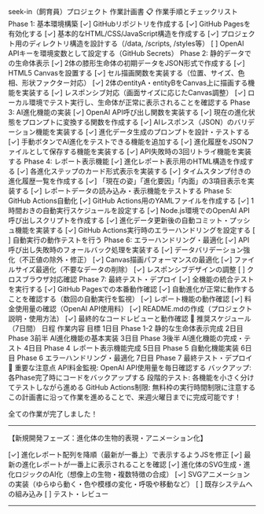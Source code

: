 seek-in（飼育員）プロジェクト 作業計画書
📋 作業手順とチェックリスト
Phase 1: 基本環境構築
[✓] GitHubリポジトリを作成する
[✓] GitHub Pagesを有効化する
[✓] 基本的なHTML/CSS/JavaScript構造を作成する
[✓] プロジェクト用のディレクトリ構造を設計する（/data, /scripts, /styles等）
[ ] OpenAI APIキーを環境変数として設定する（GitHub Secrets）
Phase 2: 静的データでの生命体表示
[✓] 2体の膝形生命体の初期データをJSON形式で作成する
[✓] HTML5 Canvasを設置する
[✓] セル描画関数を実装する（位置、サイズ、色相、形状ファクター対応）
[✓] 2体のentityA・entityBをCanvas上に描画する機能を実装する
[✓] レスポンシブ対応（画面サイズに応じたCanvas調整）
[✓] ローカル環境でテスト実行し、生命体が正常に表示されることを確認する
Phase 3: AI進化機能の実装
[✓] OpenAI API呼び出し関数を実装する
[✓] 現在の進化状態をプロンプトに変換する関数を作成する
[✓] AIレスポンス（JSON）のバリデーション機能を実装する
[✓] 進化データ生成のプロンプトを設計・テストする
[✓] 手動ボタンでAI進化をテストできる機能を追加する
[✓] 進化履歴をJSONファイルとして保存する機能を実装する
[✓] API失敗時の3回リトライ機能を実装する
Phase 4: レポート表示機能
[✓] 進化レポート表示用のHTML構造を作成する
[✓] 各進化ステップのカード形式表示を実装する
[✓] タイムスタンプ付きの進化履歴一覧を作成する
[✓] 「現在の姿」「進化要因」「内面」の3項目表示を実装する
[✓] レポートデータの読み込み・表示機能をテストする
Phase 5: GitHub Actions自動化
[✓] GitHub Actions用のYAMLファイルを作成する
[✓] 1時間おきの自動実行スケジュールを設定する
[✓] Node.js環境でのOpenAI API呼び出しスクリプトを作成する
[✓] 進化データ更新後の自動コミット・プッシュ機能を実装する
[✓] GitHub Actions実行時のエラーハンドリングを設定する
[ ] 自動実行の動作テストを行う
Phase 6: エラーハンドリング・最適化
[✓] API呼び出し失敗時のフォールバック処理を実装する
[✓] データバリデーション強化（不正値の除外・修正）
[✓] Canvas描画パフォーマンスの最適化
[✓] ファイルサイズ最適化（不要なデータの削除）
[✓] レスポンシブデザインの調整
[ ] クロスブラウザ対応確認
Phase 7: 最終テスト・デプロイ
[✓] 全機能の統合テストを実行する
[✓] GitHub Pagesでの本番動作確認
[✓] 自動進化が正常に動作することを確認する（数回の自動実行を監視）
[✓] レポート機能の動作確認
[✓] 料金使用量の確認（OpenAI API使用料）
[✓] README.mdの作成（プロジェクト説明・使用方法）
[✓] 最終的なコードレビューと動作確認
📅 推奨スケジュール（7日間）
日程	作業内容	目標
1日目	Phase 1-2	静的な生命体表示完成
2日目	Phase 3前半	AI進化機能の基本実装
3日目	Phase 3後半	AI進化機能の完成・テスト
4日目	Phase 4	レポート表示機能完成
5日目	Phase 5	自動化機能実装
6日目	Phase 6	エラーハンドリング・最適化
7日目	Phase 7	最終テスト・デプロイ
🚨 重要な注意点
API料金監視: OpenAI API使用量を毎日確認する
バックアップ: 各Phase完了時にコードをバックアップする
段階的テスト: 各機能を小さく分けてテストしながら進める
GitHub Actions制限: 無料枠の実行時間制限に注意する
この計画書に沿って作業を進めることで、来週火曜日までに完成可能です！

全ての作業が完了しました！

---

【新規開発フェーズ：進化体の生物的表現・アニメーション化】

[✓] 進化レポート配列を降順（最新が一番上）で表示するようJSを修正
[✓] 最新の進化レポートが一番上に表示されることを確認
[✓] 進化体のSVG生成・進化ロジックのAI化（想像上の生物・複数特徴の合成）
[✓] SVGアニメーションの実装（ゆらゆら動く・色や模様の変化・呼吸や移動など）
[ ] 既存システムへの組み込み
[ ] テスト・レビュー

---